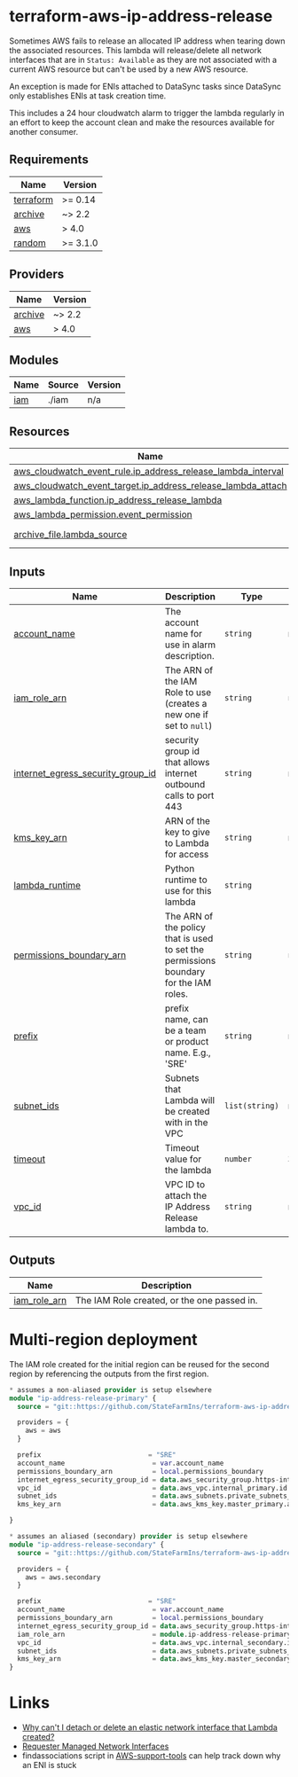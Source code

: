 # terraform-aws-ip-address-release

Sometimes AWS fails to release an allocated IP address when tearing down the associated resources. This lambda will release/delete all network interfaces that are in `Status: Available` as they are not associated with a current AWS resource but can't be used by a new AWS resource.

An exception is made for ENIs attached to DataSync tasks since DataSync only establishes ENIs at task creation time.

This includes a 24 hour cloudwatch alarm to trigger the lambda regularly in an effort to keep the account clean and make the resources available for another consumer. 

<!-- BEGIN_TF_DOCS -->
## Requirements

| Name                                                                      | Version  |
| ------------------------------------------------------------------------- | -------- |
| <a name="requirement_terraform"></a> [terraform](#requirement\_terraform) | >= 0.14  |
| <a name="requirement_archive"></a> [archive](#requirement\_archive)       | ~> 2.2   |
| <a name="requirement_aws"></a> [aws](#requirement\_aws)                   | > 4.0    |
| <a name="requirement_random"></a> [random](#requirement\_random)          | >= 3.1.0 |

## Providers

| Name                                                          | Version |
| ------------------------------------------------------------- | ------- |
| <a name="provider_archive"></a> [archive](#provider\_archive) | ~> 2.2  |
| <a name="provider_aws"></a> [aws](#provider\_aws)             | > 4.0   |

## Modules

| Name                                          | Source | Version |
| --------------------------------------------- | ------ | ------- |
| <a name="module_iam"></a> [iam](#module\_iam) | ./iam  | n/a     |

## Resources

| Name                                                                                                                                                                | Type        |
| ------------------------------------------------------------------------------------------------------------------------------------------------------------------- | ----------- |
| [aws_cloudwatch_event_rule.ip_address_release_lambda_interval](https://registry.terraform.io/providers/hashicorp/aws/latest/docs/resources/cloudwatch_event_rule)   | resource    |
| [aws_cloudwatch_event_target.ip_address_release_lambda_attach](https://registry.terraform.io/providers/hashicorp/aws/latest/docs/resources/cloudwatch_event_target) | resource    |
| [aws_lambda_function.ip_address_release_lambda](https://registry.terraform.io/providers/hashicorp/aws/latest/docs/resources/lambda_function)                        | resource    |
| [aws_lambda_permission.event_permission](https://registry.terraform.io/providers/hashicorp/aws/latest/docs/resources/lambda_permission)                             | resource    |
| [archive_file.lambda_source](https://registry.terraform.io/providers/hashicorp/archive/latest/docs/data-sources/file)                                               | data source |

## Inputs

| Name                                                                                                                                          | Description                                                                           | Type           | Default       | Required |
| --------------------------------------------------------------------------------------------------------------------------------------------- | ------------------------------------------------------------------------------------- | -------------- | ------------- | :------: |
| <a name="input_account_name"></a> [account\_name](#input\_account\_name)                                                                      | The account name for use in alarm description.                                        | `string`       | n/a           |   yes    |
| <a name="input_iam_role_arn"></a> [iam\_role\_arn](#input\_iam\_role\_arn)                                                                    | The ARN of the IAM Role to use (creates a new one if set to `null`)                   | `string`       | `null`        |    no    |
| <a name="input_internet_egress_security_group_id"></a> [internet\_egress\_security\_group\_id](#input\_internet\_egress\_security\_group\_id) | security group id that allows internet outbound calls to port 443                     | `string`       | n/a           |   yes    |
| <a name="input_kms_key_arn"></a> [kms\_key\_arn](#input\_kms\_key\_arn)                                                                       | ARN of the key to give to Lambda for access                                           | `string`       | n/a           |   yes    |
| <a name="input_lambda_runtime"></a> [lambda\_runtime](#input\_lambda\_runtime)                                                                | Python runtime to use for this lambda                                                 | `string`       | `"python3.9"` |    no    |
| <a name="input_permissions_boundary_arn"></a> [permissions\_boundary\_arn](#input\_permissions\_boundary\_arn)                                | The ARN of the policy that is used to set the permissions boundary for the IAM roles. | `string`       | `null`        |    no    |
| <a name="input_prefix"></a> [prefix](#input\_prefix)                                                                                          | prefix name, can be a team or product name. E.g., 'SRE'                               | `string`       | n/a           |   yes    |
| <a name="input_subnet_ids"></a> [subnet\_ids](#input\_subnet\_ids)                                                                            | Subnets that Lambda will be created with in the VPC                                   | `list(string)` | n/a           |   yes    |
| <a name="input_timeout"></a> [timeout](#input\_timeout)                                                                                       | Timeout value for the lambda                                                          | `number`       | `300`         |    no    |
| <a name="input_vpc_id"></a> [vpc\_id](#input\_vpc\_id)                                                                                        | VPC ID to attach the IP Address Release lambda to.                                    | `string`       | n/a           |   yes    |

## Outputs

| Name                                                                         | Description                                 |
| ---------------------------------------------------------------------------- | ------------------------------------------- |
| <a name="output_iam_role_arn"></a> [iam\_role\_arn](#output\_iam\_role\_arn) | The IAM Role created, or the one passed in. |
<!-- END_TF_DOCS -->

# Multi-region deployment
The IAM role created for the initial region can be reused for the second region by referencing the outputs from the first region.
```terraform
* assumes a non-aliased provider is setup elsewhere
module "ip-address-release-primary" {
  source = "git::https://github.com/StateFarmIns/terraform-aws-ip-address-release?ref=1.0.0" 

  providers = {
    aws = aws
  }

  prefix                           = "SRE"
  account_name                      = var.account_name
  permissions_boundary_arn          = local.permissions_boundary
  internet_egress_security_group_id = data.aws_security_group.https-internet-egress_primary.id
  vpc_id                            = data.aws_vpc.internal_primary.id
  subnet_ids                        = data.aws_subnets.private_subnets_primary.ids
  kms_key_arn                       = data.aws_kms_key.master_primary.arn

}

* assumes an aliased (secondary) provider is setup elsewhere
module "ip-address-release-secondary" {
  source = "git::https://github.com/StateFarmIns/terraform-aws-ip-address-release?ref=1.0.0" 

  providers = {
    aws = aws.secondary
  }

  prefix                           = "SRE"
  account_name                      = var.account_name
  permissions_boundary_arn          = local.permissions_boundary
  internet_egress_security_group_id = data.aws_security_group.https-internet-egress_secondary.id
  iam_role_arn                      = module.ip-address-release-primary.iam_role_arn # reference the IAM Role created earlier
  vpc_id                            = data.aws_vpc.internal_secondary.id
  subnet_ids                        = data.aws_subnets.private_subnets_secondary.ids
  kms_key_arn                       = data.aws_kms_key.master_secondary.arn
}
```

# Links
* [Why can't I detach or delete an elastic network interface that Lambda created?](https://aws.amazon.com/premiumsupport/knowledge-center/lambda-eni-find-delete/)
* [Requester Managed Network Interfaces](https://docs.aws.amazon.com/AWSEC2/latest/UserGuide/requester-managed-eni.html)
* findassociations script in [AWS-support-tools](https://github.com/awslabs/aws-support-tools) can help track down why an ENI is stuck

